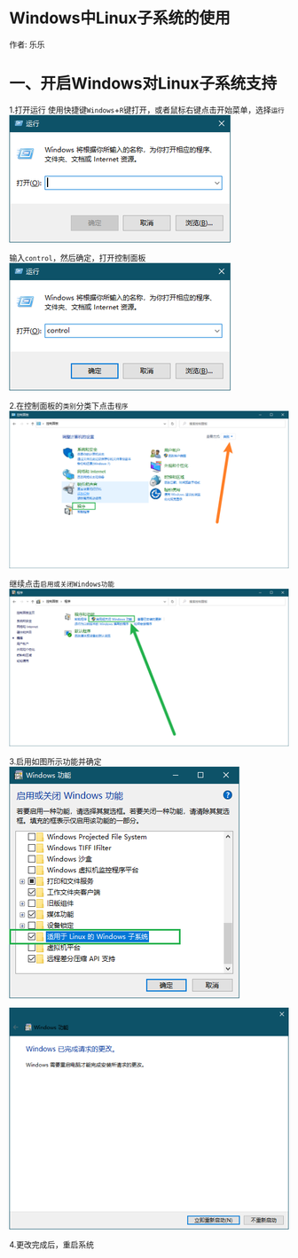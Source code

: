# Windows中Linux子系统的使用

作者: 乐乐

# 一、开启Windows对Linux子系统支持

1.打开运行
使用快捷键`Windows`+`R`键打开，或者鼠标右键点击开始菜单，选择`运行`
![image-20200425194002943](windows%E4%B8%ADlinux%E5%AD%90%E7%B3%BB%E7%BB%9F%E7%9A%84%E5%AE%89%E8%A3%85%E4%BD%BF%E7%94%A8.assets/image-20200425194002943.png)

输入`control`，然后确定，打开控制面板
![image-20200425194205295](windows%E4%B8%ADlinux%E5%AD%90%E7%B3%BB%E7%BB%9F%E7%9A%84%E5%AE%89%E8%A3%85%E4%BD%BF%E7%94%A8.assets/image-20200425194205295.png)

2.在控制面板的`类别`分类下点击`程序`
![image-20200425194314360](windows%E4%B8%ADlinux%E5%AD%90%E7%B3%BB%E7%BB%9F%E7%9A%84%E5%AE%89%E8%A3%85%E4%BD%BF%E7%94%A8.assets/image-20200425194314360.png)

继续点击`启用或关闭Windows功能`
![image-20200425194411211](windows%E4%B8%ADlinux%E5%AD%90%E7%B3%BB%E7%BB%9F%E7%9A%84%E5%AE%89%E8%A3%85%E4%BD%BF%E7%94%A8.assets/image-20200425194411211.png)


3.启用如图所示功能并确定
![image-20200425195100536](windows%E4%B8%ADlinux%E5%AD%90%E7%B3%BB%E7%BB%9F%E7%9A%84%E5%AE%89%E8%A3%85%E4%BD%BF%E7%94%A8.assets/image-20200425195100536.png)

![image-20200425195128265](windows%E4%B8%ADlinux%E5%AD%90%E7%B3%BB%E7%BB%9F%E7%9A%84%E5%AE%89%E8%A3%85%E4%BD%BF%E7%94%A8.assets/image-20200425195128265.png)

4.更改完成后，重启系统



